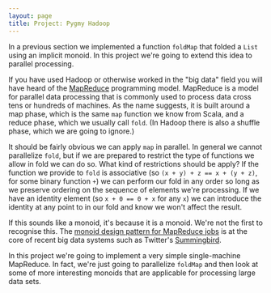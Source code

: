 ```yaml
---
layout: page
title: Project: Pygmy Hadoop
---
```


In a previous section we implemented a function `foldMap` that folded a `List` using an implicit monoid. In this project we're going to extend this idea to parallel processing.

If you have used Hadoop or otherwise worked in the "big data" field you will have heard of the [MapReduce](http://research.google.com/archive/mapreduce.html) programming model. MapReduce is a model for parallel data processing that is commonly used to process data cross tens or hundreds of machines. As the name suggests, it is built around a map phase, which is the same `map` function we know from Scala, and a reduce phase, which we usually call `fold`. (In Hadoop there is also a shuffle phase, which we are going to ignore.)

It should be fairly obvious we can apply `map` in parallel. In general we cannot parallelize `fold`, but if we are prepared to restrict the type of functions we allow in fold we can do so. What kind of restrictions should be apply? If the function we provide to `fold` is associative (so `(x + y) + z == x + (y + z)`, for some binary function `+`) we can perform our fold in any order so long as we preserve ordering on the sequence of elements we're processing. If we have an identity element (so `x + 0 == 0 + x` for any `x`) we can introduce the identity at any point to in our fold and know we won't affect the result.

If this sounds like a monoid, it's because it is a monoid. We're not the first to recognise this. The [monoid design pattern for MapReduce jobs](http://arxiv.org/abs/1304.7544) is at the core of recent big data systems such as Twitter's [Summingbird](https://github.com/twitter/summingbird).

In this project we're going to implement a very simple single-machine MapReduce. In fact, we're just going to parallelize `foldMap` and then look at some of more interesting monoids that are applicable for processing large data sets.
